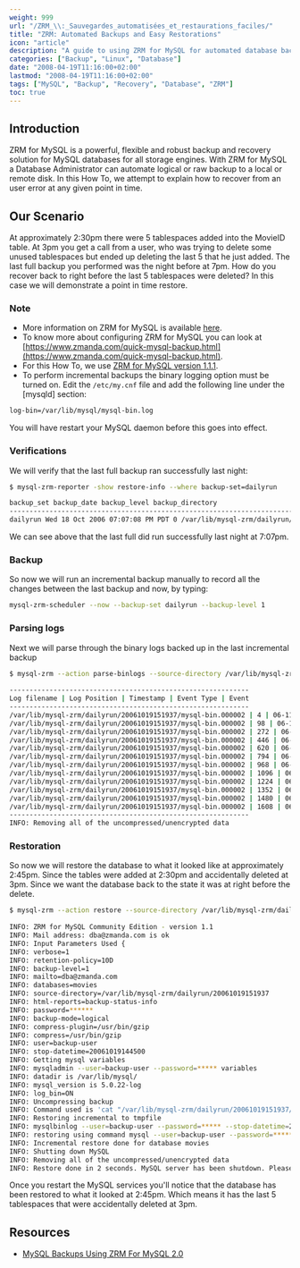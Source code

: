 ```yaml
---
weight: 999
url: "/ZRM_\\:_Sauvegardes_automatisées_et_restaurations_faciles/"
title: "ZRM: Automated Backups and Easy Restorations"
icon: "article"
description: "A guide to using ZRM for MySQL for automated database backups and point-in-time recovery for all MySQL storage engines"
categories: ["Backup", "Linux", "Database"]
date: "2008-04-19T11:16:00+02:00"
lastmod: "2008-04-19T11:16:00+02:00"
tags: ["MySQL", "Backup", "Recovery", "Database", "ZRM"]
toc: true
---
```


## Introduction

ZRM for MySQL is a powerful, flexible and robust backup and recovery solution for MySQL databases for all storage engines. With ZRM for MySQL a Database Administrator can automate logical or raw backup to a local or remote disk. In this How To, we attempt to explain how to recover from an user error at any given point in time.

## Our Scenario

At approximately 2:30pm there were 5 tablespaces added into the MovieID table. At 3pm you get a call from a user, who was trying to delete some unused tablespaces but ended up deleting the last 5 that he just added. The last full backup you performed was the night before at 7pm. How do you recover back to right before the last 5 tablespaces were deleted? In this case we will demonstrate a point in time restore.

### Note

* More information on ZRM for MySQL is available [here](https://www.zmanda.com/backup-mysql.html).
* To know more about configuring ZRM for MySQL you can look at [https://www.zmanda.com/quick-mysql-backup.html](https://www.zmanda.com/quick-mysql-backup.html).
* For this How To, we use [ZRM for MySQL version 1.1.1](https://www.zmanda.com/downloads.html#ZRM).
* To perform incremental backups the binary logging option must be turned on. Edit the `/etc/my.cnf` file and add the following line under the [mysqld] section:

```bash
log-bin=/var/lib/mysql/mysql-bin.log
```

You will have restart your MySQL daemon before this goes into effect.

### Verifications

We will verify that the last full backup ran successfully last night:

```bash
$ mysql-zrm-reporter -show restore-info --where backup-set=dailyrun

backup_set backup_date backup_level backup_directory
----------------------------------------------------------------------------------------------------------
dailyrun Wed 18 Oct 2006 07:07:08 PM PDT 0 /var/lib/mysql-zrm/dailyrun/20061018190708
```

We can see above that the last full did run successfully last night at 7:07pm.

### Backup

So now we will run an incremental backup manually to record all the changes between the last backup and now, by typing:

```bash
mysql-zrm-scheduler --now --backup-set dailyrun --backup-level 1
```

### Parsing logs

Next we will parse through the binary logs backed up in the last incremental backup

```bash
$ mysql-zrm --action parse-binlogs --source-directory /var/lib/mysql-zrm/dailyrun/20061019151937 --backup-set dailyrun
 
------------------------------------------------------------
Log filename | Log Position | Timestamp | Event Type | Event
------------------------------------------------------------
/var/lib/mysql-zrm/dailyrun/20061019151937/mysql-bin.000002 | 4 | 06-11-19 14:09:58 | Start: binlog v 4, server v 5.0.22-log created 061019 14:09:58 |
/var/lib/mysql-zrm/dailyrun/20061019151937/mysql-bin.000002 | 98 | 06-11-19 14:34:27 | Query | use movies; INSERT INTO `MovieID` (`MovieID`, `Year`, `MovieTitle`) VALUES ('17786', '1999', 'Sopranos: Season 1 Disc 1');
/var/lib/mysql-zrm/dailyrun/20061019151937/mysql-bin.000002 | 272 | 06-11-19 14:35:46 | Query | INSERT INTO `MovieID` (`MovieID`, `Year`, `MovieTitle`) VALUES ('17787', '1999', 'Sopranos: Season 1 Disc 2');
/var/lib/mysql-zrm/dailyrun/20061019151937/mysql-bin.000002 | 446 | 06-11-19 14:36:02 | Query | INSERT INTO `MovieID` (`MovieID`, `Year`, `MovieTitle`) VALUES ('17788', '1999', 'Sopranos: Season 1 Disc 3');
/var/lib/mysql-zrm/dailyrun/20061019151937/mysql-bin.000002 | 620 | 06-11-19 14:36:36 | Query | INSERT INTO `MovieID` (`MovieID`, `Year`, `MovieTitle`) VALUES ('17789', '1999', 'Sopranos: Season 1 Disc 4');
/var/lib/mysql-zrm/dailyrun/20061019151937/mysql-bin.000002 | 794 | 06-11-19 14:36:53 | Query | INSERT INTO `MovieID` (`MovieID`, `Year`, `MovieTitle`) VALUES ('17790', '1999', 'Sopranos: Season 1 Disc 5');
/var/lib/mysql-zrm/dailyrun/20061019151937/mysql-bin.000002 | 968 | 06-11-19 14:56:15 | Query | DELETE FROM `MovieID` WHERE `MovieID`.`MovieID` = 17786 LIMIT 1;
/var/lib/mysql-zrm/dailyrun/20061019151937/mysql-bin.000002 | 1096 | 06-11-19 14:56:15 | Query | DELETE FROM `MovieID` WHERE `MovieID`.`MovieID` = 17787 LIMIT 1;
/var/lib/mysql-zrm/dailyrun/20061019151937/mysql-bin.000002 | 1224 | 06-11-19 14:56:15 | Query | DELETE FROM `MovieID` WHERE `MovieID`.`MovieID` = 17788 LIMIT 1;
/var/lib/mysql-zrm/dailyrun/20061019151937/mysql-bin.000002 | 1352 | 06-11-19 14:56:15 | Query | DELETE FROM `MovieID` WHERE `MovieID`.`MovieID` = 17789 LIMIT 1;
/var/lib/mysql-zrm/dailyrun/20061019151937/mysql-bin.000002 | 1480 | 06-11-19 14:56:15 | Query | DELETE FROM `MovieID` WHERE `MovieID`.`MovieID` = 17790 LIMIT 1;
/var/lib/mysql-zrm/dailyrun/20061019151937/mysql-bin.000002 | 1608 | 06-11-19 15:19:37 | Rotate to mysql-bin.000003 pos: 4 |
------------------------------------------------------------
INFO: Removing all of the uncompressed/unencrypted data
```

### Restoration

So now we will restore the database to what it looked like at approximately 2:45pm. Since the tables were added at 2:30pm and accidentally deleted at 3pm. Since we want the database back to the state it was at right before the delete.

```bash
$ mysql-zrm --action restore --source-directory /var/lib/mysql-zrm/dailyrun/20061019151937 --backup-set dailyrun --stop-datetime "20061019144500"
 
INFO: ZRM for MySQL Community Edition - version 1.1
INFO: Mail address: dba@zmanda.com is ok
INFO: Input Parameters Used {
INFO: verbose=1
INFO: retention-policy=10D
INFO: backup-level=1
INFO: mailto=dba@zmanda.com
INFO: databases=movies
INFO: source-directory=/var/lib/mysql-zrm/dailyrun/20061019151937
INFO: html-reports=backup-status-info
INFO: password=******
INFO: backup-mode=logical
INFO: compress-plugin=/usr/bin/gzip
INFO: compress=/usr/bin/gzip
INFO: user=backup-user
INFO: stop-datetime=20061019144500
INFO: Getting mysql variables
INFO: mysqladmin --user=backup-user --password=***** variables
INFO: datadir is /var/lib/mysql/
INFO: mysql_version is 5.0.22-log
INFO: log_bin=ON
INFO: Uncompressing backup
INFO: Command used is 'cat "/var/lib/mysql-zrm/dailyrun/20061019151937/backup-data" | "/usr/bin/gzip" -d | tar --same-owner -xpsC "/var/lib/mysql-zrm/dailyrun/20061019151937" 2>/tmp/HId0KZkvcS'
INFO: Restoring incremental to tmpfile
INFO: mysqlbinlog --user=backup-user --password=***** --stop-datetime=20061019144500 --database=movies -r /tmp/NNqSZFZa8R "/var/lib/mysql-zrm/dailyrun/20061019151937"/mysql-bin.[0-9]*
INFO: restoring using command mysql --user=backup-user --password=***** -e "source /tmp/NNqSZFZa8R;"
INFO: Incremental restore done for database movies
INFO: Shutting down MySQL
INFO: Removing all of the uncompressed/unencrypted data
INFO: Restore done in 2 seconds. MySQL server has been shutdown. Please restart after verification.
```

Once you restart the MySQL services you'll notice that the database has been restored to what it looked at 2:45pm. Which means it has the last 5 tablespaces that were accidentally deleted at 3pm.

## Resources
- [MySQL Backups Using ZRM For MySQL 2.0](/pdf/mysql_backups_using_zrm_for_mysql_2_0.pdf)
